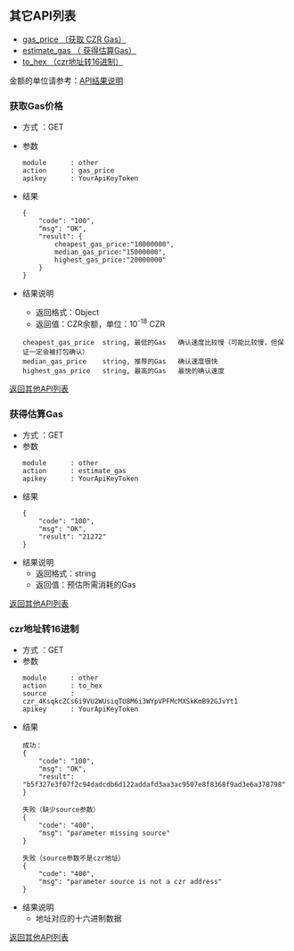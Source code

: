 
## 其它API列表
- [gas_price （获取 CZR Gas）](#获取Gas价格)
- [estimate_gas （ 获得估算Gas）](#获得估算Gas)
- [to_hex （czr地址转16进制）](#czr地址转16进制)


金额的单位请参考：[API结果说明](../README.md/#接口返回结果)


### 获取Gas价格

- 方式 ：GET
- 参数
    ```
    module      : other
    action      : gas_price
    apikey      : YourApiKeyToken
    ```
- 结果
    ```
    {
        "code": "100",
        "msg": "OK",
        "result": {
            cheapest_gas_price:"10000000",
            median_gas_price:"15000000",
            highest_gas_price:"20000000"
        }
    }

    ```
- 结果说明
    - 返回格式：Object
    - 返回值：CZR余额，单位：10<sup>-18</sup> CZR
        
    ```
    cheapest_gas_price  string, 最低的Gas   确认速度比较慢（可能比较慢，但保证一定会被打包确认）
    median_gas_price    string, 推荐的Gas   确认速度很快
    highest_gas_price   string, 最高的Gas   最快的确认速度
    ```
[返回其他API列表](#其它API列表)

### 获得估算Gas


- 方式 ：GET
- 参数
    ```
    module      : other
    action      : estimate_gas
    apikey      : YourApiKeyToken
    ```
- 结果
    ```
    {
        "code": "100",
        "msg": "OK",
        "result": "21272"
    }
    ```
- 结果说明
    - 返回格式：string
    - 返回值：预估所需消耗的Gas

[返回其他API列表](#其它API列表)

### czr地址转16进制

- 方式 ：GET
- 参数
    ```
    module      : other
    action      : to_hex
    source      : czr_4KsqkcZCs6i9VU2WUsiqTU8M6i3WYpVPFMcMXSkKmB92GJvYt1
    apikey      : YourApiKeyToken
    ```
- 结果
    ```
    成功：
    {
        "code": "100",
        "msg": "OK",
        "result": "b5f327e3f07f2c94dadcdb6d122addafd3aa3ac9507e8f8368f9ad3e6a378798"
    }

    失败（缺少source参数）
    {
        "code": "400",
        "msg": "parameter missing source"
    }

    失败（source参数不是czr地址）
    {
        "code": "400",
        "msg": "parameter source is not a czr address"
    }
    ```
- 结果说明
    - 地址对应的十六进制数据

[返回其他API列表](#其它API列表)